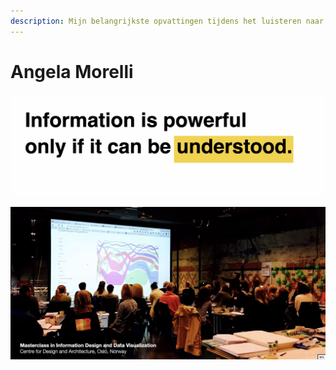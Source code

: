 ```yaml
---
description: Mijn belangrijkste opvattingen tijdens het luisteren naar Angela Morelli
---
```


# Angela Morelli

 

![](../../.gitbook/assets/schermafbeelding-2020-09-03-om-14.15.13.png)

![](../../.gitbook/assets/schermafbeelding-2020-09-03-om-14.14.11.png)


